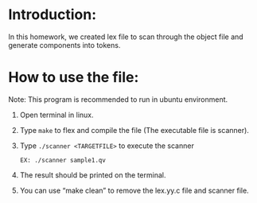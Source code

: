 # Introduction:
In this homework, we created lex file to scan through the object file and generate components into tokens.
 
# How to use the file:
  Note: This program is recommended to run in ubuntu environment.
  1.	Open terminal in linux.
  2.	Type `make` to flex and compile the file (The executable file is scanner).
  3. Type `./scanner <TARGETFILE>` to execute the scanner

    	`EX: ./scanner sample1.qv`
     
4.	The result should be printed on the terminal.
5.	You can use “make clean” to remove the lex.yy.c file and scanner file.
